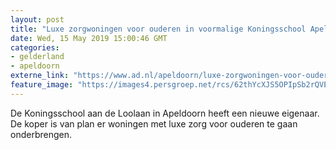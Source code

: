 ```yaml
---
layout: post
title: "Luxe zorgwoningen voor ouderen in voormalige Koningsschool Apeldoorn"
date: Wed, 15 May 2019 15:00:46 GMT
categories: 
- gelderland 
- apeldoorn 
externe_link: "https://www.ad.nl/apeldoorn/luxe-zorgwoningen-voor-ouderen-in-voormalige-koningsschool-apeldoorn~aef82c6e1/"
feature_image: "https://images4.persgroep.net/rcs/62thYcXJS5OPIpSb2rQVESrZ_kE/diocontent/139712901/_fitwidth/400/?appId=21791a8992982cd8da851550a453bd7f&quality=0.7"
---
```


De Koningsschool aan de Loolaan in Apeldoorn heeft een nieuwe eigenaar. De koper is van plan er woningen met luxe zorg voor ouderen te gaan onderbrengen.
